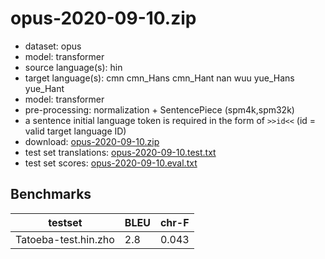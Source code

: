 # opus-2020-09-10.zip

* dataset: opus
* model: transformer
* source language(s): hin
* target language(s): cmn cmn_Hans cmn_Hant nan wuu yue_Hans yue_Hant
* model: transformer
* pre-processing: normalization + SentencePiece (spm4k,spm32k)
* a sentence initial language token is required in the form of `>>id<<` (id = valid target language ID)
* download: [opus-2020-09-10.zip](https://object.pouta.csc.fi/Tatoeba-MT-models/hin-zho/opus-2020-09-10.zip)
* test set translations: [opus-2020-09-10.test.txt](https://object.pouta.csc.fi/Tatoeba-MT-models/hin-zho/opus-2020-09-10.test.txt)
* test set scores: [opus-2020-09-10.eval.txt](https://object.pouta.csc.fi/Tatoeba-MT-models/hin-zho/opus-2020-09-10.eval.txt)

## Benchmarks

| testset               | BLEU  | chr-F |
|-----------------------|-------|-------|
| Tatoeba-test.hin.zho 	| 2.8 	| 0.043 |

